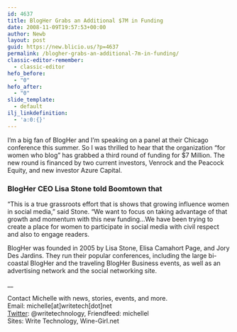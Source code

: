 ```yaml
---
id: 4637
title: BlogHer Grabs an Additional $7M in Funding
date: 2008-11-09T19:57:53+00:00
author: Newb
layout: post
guid: https://new.blicio.us/?p=4637
permalink: /blogher-grabs-an-additional-7m-in-funding/
classic-editor-remember:
  - classic-editor
hefo_before:
  - "0"
hefo_after:
  - "0"
slide_template:
  - default
ilj_linkdefinition:
  - 'a:0:{}'
---
```

I’m a big fan of BlogHer and I’m speaking on a panel at their Chicago conference this summer. So I was thrilled to hear that the organization “for women who blog” has grabbed a third round of funding for $7 Million. The new round is financed by two current investors, Venrock and the Peacock Equity, and new investor Azure Capital.

### BlogHer CEO Lisa Stone told Boomtown that

“This is a true grassroots effort that is shows that growing influence women in social media,” said Stone. “We want to focus on taking advantage of that growth and momentum with this new funding…We have been trying to create a place for women to participate in social media with civil respect and also to engage readers.

BlogHer was founded in 2005 by Lisa Stone, Elisa Camahort Page, and Jory Des Jardins. They run their popular conferences, including the large bi-coastal BlogHer and the traveling BlogHer Business events, as well as an advertising network and the social networking site.

__

Contact Michelle with news, stories, events, and more.  
Email: michelle[at]writetech[dot]net  
[Twitter](https://new.blicio.us/how-to-promote-your-startup-using-twitter/): @writetechnology, Friendfeed: michellel  
Sites: Write Technology, Wine-Girl.net